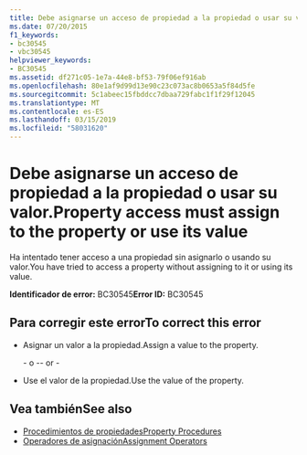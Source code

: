 ```yaml
---
title: Debe asignarse un acceso de propiedad a la propiedad o usar su valor.
ms.date: 07/20/2015
f1_keywords:
- bc30545
- vbc30545
helpviewer_keywords:
- BC30545
ms.assetid: df271c05-1e7a-44e8-bf53-79f06ef916ab
ms.openlocfilehash: 80e1af9d99d13e90c23c073ac8b0653a5f84d5fe
ms.sourcegitcommit: 5c1abeec15fbddcc7dbaa729fabc1f1f29f12045
ms.translationtype: MT
ms.contentlocale: es-ES
ms.lasthandoff: 03/15/2019
ms.locfileid: "58031620"
---
```

# <a name="property-access-must-assign-to-the-property-or-use-its-value"></a><span data-ttu-id="92186-102">Debe asignarse un acceso de propiedad a la propiedad o usar su valor.</span><span class="sxs-lookup"><span data-stu-id="92186-102">Property access must assign to the property or use its value</span></span>
<span data-ttu-id="92186-103">Ha intentado tener acceso a una propiedad sin asignarlo o usando su valor.</span><span class="sxs-lookup"><span data-stu-id="92186-103">You have tried to access a property without assigning to it or using its value.</span></span>
  
 <span data-ttu-id="92186-104">**Identificador de error:** BC30545</span><span class="sxs-lookup"><span data-stu-id="92186-104">**Error ID:** BC30545</span></span>  
  
## <a name="to-correct-this-error"></a><span data-ttu-id="92186-105">Para corregir este error</span><span class="sxs-lookup"><span data-stu-id="92186-105">To correct this error</span></span>  
  
-   <span data-ttu-id="92186-106">Asignar un valor a la propiedad.</span><span class="sxs-lookup"><span data-stu-id="92186-106">Assign a value to the property.</span></span>  
  
     <span data-ttu-id="92186-107">\- o -</span><span class="sxs-lookup"><span data-stu-id="92186-107">\- or -</span></span>  
  
-   <span data-ttu-id="92186-108">Use el valor de la propiedad.</span><span class="sxs-lookup"><span data-stu-id="92186-108">Use the value of the property.</span></span>  
  
## <a name="see-also"></a><span data-ttu-id="92186-109">Vea también</span><span class="sxs-lookup"><span data-stu-id="92186-109">See also</span></span>

- [<span data-ttu-id="92186-110">Procedimientos de propiedades</span><span class="sxs-lookup"><span data-stu-id="92186-110">Property Procedures</span></span>](../../visual-basic/programming-guide/language-features/procedures/property-procedures.md)
- [<span data-ttu-id="92186-111">Operadores de asignación</span><span class="sxs-lookup"><span data-stu-id="92186-111">Assignment Operators</span></span>](../../visual-basic/language-reference/operators/assignment-operators.md)

